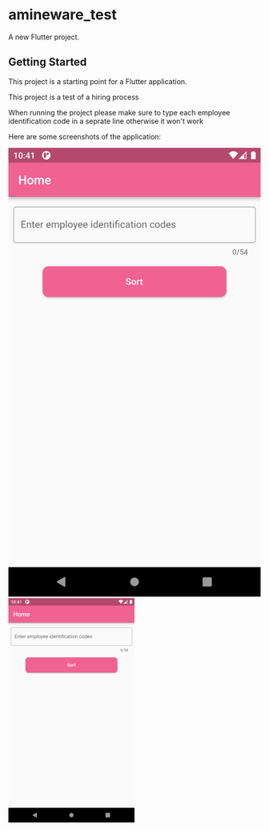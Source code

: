# amineware_test

A new Flutter project.

## Getting Started

This project is a starting point for a Flutter application.

This project is a test of a hiring process

When running the project please make sure to type each employee identification code in a seprate line otherwise it won't work

Here are some screenshots of the application:

![Alt text](https://github.com/moadh-hajkacem/amineware_test/blob/main/screenshots/Screenshot_1668120110.png)
<img src="https://github.com/moadh-hajkacem/amineware_test/blob/main/screenshots/Screenshot_1668120110.png" width=50% height=50%>


